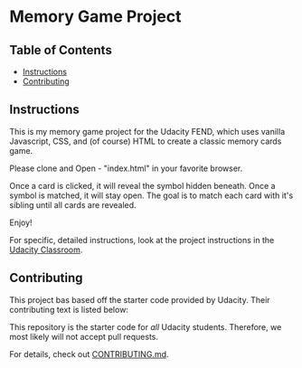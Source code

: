 # Memory Game Project

## Table of Contents

* [Instructions](#instructions)
* [Contributing](#contributing)

## Instructions

This is my memory game project for the Udacity FEND, which uses vanilla Javascript, CSS, and (of course) HTML to create a classic memory cards game.

Please clone and Open - "index.html" in your favorite browser.

Once a card is clicked, it will reveal the symbol hidden beneath. Once a symbol is matched, it will stay open. The goal is to match each card with it's sibling until all cards are revealed.

Enjoy!

For specific, detailed instructions, look at the project instructions in the [Udacity Classroom](https://classroom.udacity.com/me).

## Contributing

This project bas based off the starter code provided by Udacity. Their contributing text is listed below:

This repository is the starter code for _all_ Udacity students. Therefore, we most likely will not accept pull requests.

For details, check out [CONTRIBUTING.md](CONTRIBUTING.md).
